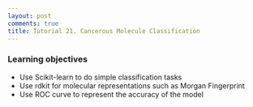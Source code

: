 ```yaml
---
layout: post
comments: true
title: Tutorial 21. Cancerous Molecule Classification
---
```


### Learning objectives
* Use Scikit-learn to do simple classification tasks
* Use rdkit for molecular representations such as Morgan Fingerprint
* Use ROC curve to represent the accuracy of the model

